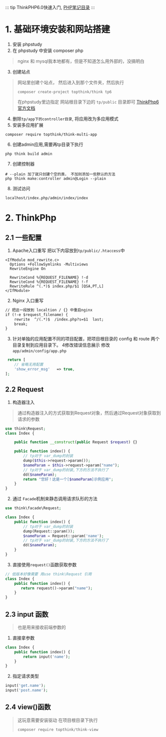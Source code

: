 ::: tip
ThinkPHP6.0快速入门, [PHP笔记目录](/language/php/)
:::
# 1. 基础环境安装和网站搭建

1. 安装 phpstudy 
2. 在 phpstudy 中安装 composer php 
> nginx 和 mysql我本地都有，但是不知道怎么用外部的，没搞明白
3. 创建站点
> 网站里创建个站点， 然后进入到那个文件夹，然后执行 
> ```shell 
> composer create-project topthink/think tp6
> ```
> 在phpstudy里边指定 网站根目录下边的 `tp/public` 目录即可
> [ThinkPhp6 官方文档](https://doc.thinkphp.cn/v6_1/anzhuangThinkPHP.html)
4. 删除`tp/app下的controller目录`, 将应用改为多应用模式
5. 安装多应用扩展
```text
composer require topthink/think-multi-app
```
6. 创建admin应用,需要再tp目录下执行
```shell
php think build admin
```
7. 创建控制器
```shell
# --plain 加了就只创建个空的类， 不加则添加一些默认的方法
php think make:controller admin@Login --plain
```
8. 测试访问
```shell
localhost/index.php/admin/index/index
```

# 2. ThinkPhp
## 2.1 一些配置
1. Apache入口重写 把以下内容放到`tp/public/.htaccess`中
```shell
<IfModule mod_rewrite.c>
  Options +FollowSymlinks -Multiviews
  RewriteEngine On

  RewriteCond %{REQUEST_FILENAME} !-d
  RewriteCond %{REQUEST_FILENAME} !-f
  RewriteRule ^(.*)$ index.php/$1 [QSA,PT,L]
</IfModule>
```
2. Nginx 入口重写
```txt
// 把这一段放到 localtion / {} 中重启nginx
if (!-e $request_filename) {
    rewrite  ^/(.*)$  /index.php?s=$1  last;
    break;
}
```
3. 针对单独的应用配置不同的项目配置，把项目根目录的 config 和 route 两个目录复制到应用目录下。 4修改错误信息展示 修改`app/admin/config/app.php`
```php
 return [
    // 省略无用配置
    'show_error_msg'   => true,
];
```
## 2.2 Request
1. 构造器注入
> 通过构造器注入的方式获取到Request对象，然后通过Request对象获取到请求的参数

```php
use think\Request;
class Index {

    public function __construct(public Request $request) {}

    public function index() {
        // tp对于 var_dump的封装
        dump($this->request->param());
        $nameParam = $this->request->param("name");
        // tp对于 var_dump的封装,下方的方法不执行了
        dd($nameParam);
        return "您好！这是一个[$nameParam]示例应用";
    }
}
```
2. 通过 `Facade`机制来静态调用请求队形的方法
```php
use think\facade\Request;

class Index {
    public function index() {
        // tp对于 var_dump的封装
        dump(Request::param());
        $nameParam = Request::param('name');
        // tp对于 var_dump的封装,下方的方法不执行了
        dd($nameParam);
    }
}
```
3. 直接使用`request()`函数获取参数
```php
// 低版本好像需要 用use think\Request 引用
class Index {
    public function index() {
       return request()->param("name");
    }
} 
```
## 2.3 input 函数
> 也是用来接收前端参数的
1. 直接拿参数
```php
class Index {
    public function index() {
        return input('name');
    }
}
```
2. 指定请求类型
```php
input('get.name');
input('post.name');
```
## 2.4 view()函数
> 这玩意需要安装驱动 在项目根目录下执行
> ```shell
> composer require topthink/think-view
>```
